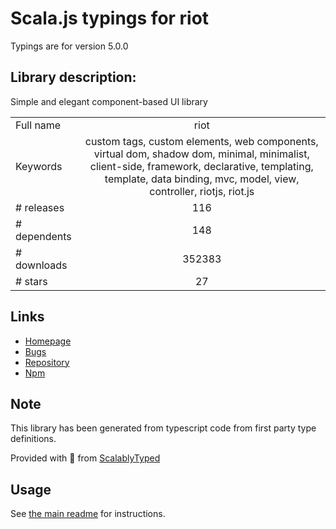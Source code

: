 
# Scala.js typings for riot

Typings are for version 5.0.0

## Library description:
Simple and elegant component-based UI library

|                    |                 |
| ------------------ | :-------------: |
| Full name          | riot |
| Keywords           | custom tags, custom elements, web components, virtual dom, shadow dom, minimal, minimalist, client-side, framework, declarative, templating, template, data binding, mvc, model, view, controller, riotjs, riot.js |
| # releases         | 116 |
| # dependents       | 148 |
| # downloads        | 352383 |
| # stars            | 27 |

## Links
- [Homepage](http://riot.js.org/)
- [Bugs](https://github.com/riot/riot/issues)
- [Repository](https://github.com/riot/riot)
- [Npm](https://www.npmjs.com/package/riot)
    


## Note
This library has been generated from typescript code from first party type definitions.

Provided with :purple_heart: from [ScalablyTyped](https://github.com/oyvindberg/ScalablyTyped)

## Usage
See [the main readme](../../readme.md) for instructions.


